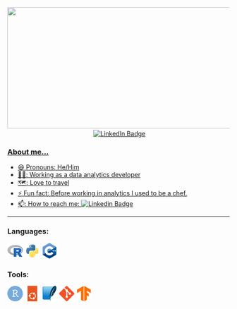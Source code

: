 <div id = "header" align="center">
    <img src="https://media.giphy.com/media/ZVik7pBtu9dNS/giphy.gif" width="508", height = "275"/>
    <link rel="stylesheet" href="https://cdn.jsdelivr.net/gh/devicons/devicon@latest/devicon.min.css">
</div>
<div id="badges", align="center">
    <a>
        <img src="https://komarev.com/ghpvc/?username=roBertus31&style=flat-square&color=blue" alt=""/>
    </a>
    <a href="https://www.linkedin.com/in/robert-teal-6172b538"><img src="https://img.shields.io/badge/LinkedIn-blue?style=for-the-badge&logo=linkedin&logoColor=white" alt="LinkedIn Badge">
</div>
 
### About me...
- 😄 Pronouns: He/Him
- 👨‍💻: Working as a data analytics developer
- 🗺️: Love to travel
- ⚡ Fun fact: Before working in analytics I used to be a chef.   
- 📫: How to reach me: [![Linkedin Badge](https://img.shields.io/badge/-Rob-blue?style=flat&logo=Linkedin&logoColor=white)](https://www.linkedin.com/in/robert-teal-6172b538)
---

### Languages:
<div>
    <img src="https://github.com/devicons/devicon/blob/master/icons/r/r-original.svg" height="35" width="35">
    <img src="https://github.com/devicons/devicon/blob/master/icons/python/python-original.svg" height="35" width="35">
    <img src="https://github.com/devicons/devicon/blob/master/icons/cplusplus/cplusplus-original.svg" height="35" width="35">
</div>
    
### Tools:
<div>
    <img src="https://github.com/devicons/devicon/blob/master/icons/rstudio/rstudio-original.svg" height="35" width="35">
    <img src="https://github.com/devicons/devicon/blob/master/icons/ubuntu/ubuntu-plain.svg" height="35" width="35">
    <img src="https://github.com/devicons/devicon/blob/master/icons/sqlite/sqlite-original.svg" height="35" width="35">
    <img src="https://github.com/devicons/devicon/blob/master/icons/git/git-original.svg" height="35" width="35">
    <img src="https://github.com/devicons/devicon/blob/master/icons/tensorflow/tensorflow-original.svg" height="35" width="35">
</div>    

<!--
**roBertus31/roBertus31** is a ✨ _special_ ✨ repository because its `README.md` (this file) appears on your GitHub profile.

Here are some ideas to get you started:

- 🔭 I’m currently working on ...
- 🌱 I’m currently learning ...
- 👯 I’m looking to collaborate on ...
- 🤔 I’m looking for help with ...
- 💬 Ask me about ...
- 📫 How to reach me: ...
- 😄 Pronouns: ...
- ⚡ Fun fact: ...
-->
